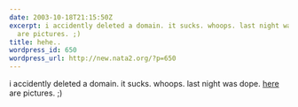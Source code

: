 ```yaml
---
date: 2003-10-18T21:15:50Z
excerpt: i accidently deleted a domain. it sucks. whoops. last night was dope. here
  are pictures. ;)
title: hehe..
wordpress_id: 650
wordpress_url: http://new.nata2.org/?p=650
---
```


i accidently deleted a domain. it sucks. whoops. last night was dope. <a href="http://nata2.info/?path=pictures%2Fevents%2Fpeaches_03">here</a> are pictures. ;)
